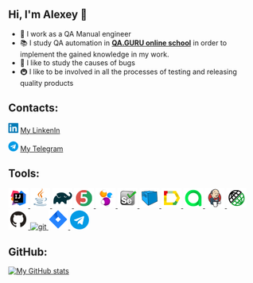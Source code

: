 ## Hi, I'm Alexey 👋
- 🚀 I work as a QA Manual engineer
- 📚 I study QA automation in **[QA.GURU online school](https://qa.guru)** in order to implement the gained knowledge in my work.
- 🐲 I like to study the causes of bugs
- 🚇 I like to be involved in all the processes of testing and releasing quality products

## Contacts:
<img src="https://github.com/LeshMesh/LeshMesh/blob/main/icon/linkedIn.png" width="20" height="20"/> [My LinkenIn](https://www.linkedin.com/in/leshmesh/)

<img src="https://github.com/LeshMesh/LeshMesh/blob/main/icon/telegram.png" width="20" height="20"/> [My Telegram](https://t.me/Belyakov_AS)

<!--
<div align="left">
<a href="https://www.linkedin.com/in/leshmesh/" target="_blank" rel="noreferrer"> 
<img src="https://github.com/LeshMesh/LeshMesh/blob/main/icon/linkedIn.png" width="40" height="40"/>
</a>
<a href="https://t.me/Belyakov_AS" target="_blank" rel="noreferrer"> 
<img src="https://github.com/LeshMesh/LeshMesh/blob/main/icon/telegram.png" width="40" height="40"/>
</a>
-->

## Tools:
<p align="left"> 
<a href="https://www.jetbrains.com/idea/" target="_blank" rel="noreferrer"> <img src="https://github.com/LeshMesh/LeshMesh/blob/main/icon/Intelij_IDEA.png" width="40" height="40"/> </a>
<a href="https://www.oracle.com/java/" target="_blank" rel="noreferrer"> <img src="https://github.com/LeshMesh/LeshMesh/blob/main/icon/Java.png" width="40" height="40"/> </a>
<a href="https://gradle.org/" target="_blank" rel="noreferrer"> <img src="https://github.com/LeshMesh/LeshMesh/blob/main/icon/Gradle.png" width="40" height="40"/> </a>
<a href="https://junit.org/junit5/" target="_blank" rel="noreferrer"> <img src="https://github.com/LeshMesh/LeshMesh/blob/main/icon/JUnit5.png" width="40" height="40"/> </a>
<a href="https://selenide.org/" target="_blank" rel="noreferrer"> <img src="https://github.com/LeshMesh/LeshMesh/blob/main/icon/Selenide.png" width="40" height="40"/> </a>
<a href="https://www.selenium.dev/" target="_blank" rel="noreferrer"> <img src="https://github.com/LeshMesh/LeshMesh/blob/main/icon/Selenium.png" width="40" height="40"/> </a>
<a href="https://aerokube.com/selenoid/" target="_blank" rel="noreferrer"> <img src="https://github.com/LeshMesh/LeshMesh/blob/main/icon/Selenoid.png" width="40" height="40"/> </a>
<a href="https://qameta.io/allure-report/" target="_blank" rel="noreferrer"> <img src="https://github.com/LeshMesh/LeshMesh/blob/main/icon/Allure_Report.png" width="40" height="40"/> </a> 
<a href="https://qameta.io/" target="_blank" rel="noreferrer"> <img src="https://github.com/LeshMesh/LeshMesh/blob/main/icon/AllureTestOps.png" width="40" height="40"/> </a>
<a href="https://www.jenkins.io/" target="_blank" rel="noreferrer"> <img src="https://github.com/LeshMesh/LeshMesh/blob/main/icon/Jenkins.png" width="40" height="40"/> </a>
<a href="https://rest-assured.io/" target="_blank" rel="noreferrer"> <img src="https://github.com/LeshMesh/LeshMesh/blob/main/icon/Rest-Assured.png" width="40" height="40"/> </a>
<a href="https://github.com/" target="_blank" rel="noreferrer"> <img src="https://github.com/LeshMesh/LeshMesh/blob/main/icon/Github.png" width="40" height="40"/> </a>
<a href="https://git-scm.com/" target="_blank" rel="noreferrer"> <img src="https://raw.githubusercontent.com/daniilshat/daniilshat/2d7eafe5250314b3d422c86b35de062e0f1f5178/icons/git.svg" alt="git" width="40" height="40"/> </a>
<a href="https://www.atlassian.com/ru/software/jira" target="_blank" rel="noreferrer"> <img src="https://github.com/LeshMesh/LeshMesh/blob/main/icon/Jira.png" width="40" height="40"/> </a>
<a href="https://telegram.org/" target="_blank" rel="noreferrer"> <img src="https://github.com/LeshMesh/LeshMesh/blob/main/icon/telegram.png" width="38" height="38"/> </a>
</p> 

## GitHub:
[![My GitHub stats](https://github-readme-stats.vercel.app/api?username=LeshMesh)](https://github.com/LeshMesh)

<!--
**LeshMesh/LeshMesh** is a ✨ _special_ ✨ repository because its `README.md` (this file) appears on your GitHub profile.

Here are some ideas to get you started:

- 🔭 I’m currently working on ...
- 🌱 I’m currently learning ...
- 👯 I’m looking to collaborate on ...
- 🤔 I’m looking for help with ...
- 💬 Ask me about ...
- 📫 How to reach me: ...
- 😄 Pronouns: ...
- ⚡ Fun fact: ...
-->
